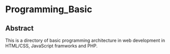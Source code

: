 # Programming_Basic
<h2>Abstract</h2>
<p>This is a directory of basic programming architecture in web development in HTML/CSS, JavaScript framworks and PHP.</p>
